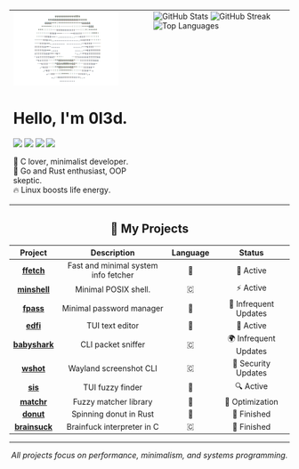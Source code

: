 <table>
  <tr>
    <td width="50%" valign="top">
      <img src="donut.gif" alt="donut" width="80%">
      <h1>Hello, I'm 0l3d.</h1>
      <p>
        <img src="https://img.shields.io/badge/c-%2300599C.svg?style=for-the-badge&logo=c&logoColor=white"/>
        <img src="https://img.shields.io/badge/rust-%23000000.svg?style=for-the-badge&logo=rust&logoColor=white"/>
        <img src="https://img.shields.io/badge/go-%2300ADD8.svg?style=for-the-badge&logo=go&logoColor=white"/>
        <img src="https://img.shields.io/badge/void%20linux-478061?style=for-the-badge&logo=linux&logoColor=white"/>
      </p>
      <p>
        💙 C lover, minimalist developer.<br>
        💎 Go and Rust enthusiast, OOP skeptic.<br>
        🔥 Linux boosts life energy.
      </p>
    </td>
    <td width="50%" valign="top">
      <img src="https://github-readme-stats.vercel.app/api?username=0l3d&show_icons=true&theme=onedark&hide_border=false&card_width=500" alt="GitHub Stats"/>
      <img src="https://github-readme-streak-stats.herokuapp.com/?user=0l3d&theme=onedark&hide_border=false" alt="GitHub Streak"/>
      <img src="https://github-readme-stats.vercel.app/api/top-langs/?username=0l3d&layout=compact&theme=onedark&hide_border=false&card_width=500" alt="Top Languages"/>
    </td>
  </tr>
</table>


<div align="center">
<h2>📁 My Projects</h2>

| Project | Description | Language | Status |
|:-------:|:-----------:|:--------:|:------:|
| **[ffetch](https://github.com/0l3d/ffetch)**       | Fast and minimal system info fetcher | 🦀 | 🚀 Active             |
| **[minshell](https://github.com/0l3d/minshell)**   | Minimal POSIX shell.                 | 🇨 | ⚡ Active             |
| **[fpass](https://github.com/0l3d/fpass)**         | Minimal password manager             | 🦀 | 🔐 Infrequent Updates |
| **[edfi](https://github.com/0l3d/edfi)**           | TUI text editor                      | 🦀 | 🧠 Active             |
| **[babyshark](https://github.com/0l3d/babyshark)** | CLI packet sniffer                   | 🇨 | 🌍 Infrequent Updates |
| **[wshot](https://github.com/0l3d/wshot)**         | Wayland screenshot CLI               | 🇨 | 📸 Security Updates   |
| **[sis](https://github.com/0l3d/sis)**             | TUI fuzzy finder                     | 🦀 | 🔍 Active             |
| **[matchr](https://github.com/0l3d/matchr)**       | Fuzzy matcher library                | 🦀 | 🚧 Optimization       |
| **[donut](https://github.com/0l3d/donut)**         | Spinning donut in Rust               | 🦀 | 🍩 Finished           |
| **[brainsuck](https://github.com/0l3d/brainsuck)** | Brainfuck interpreter in C           | 🇨 | 🧠 Finished           |

</div>

---

<p align="center"><i>All projects focus on performance, minimalism, and systems programming.</i></p>
